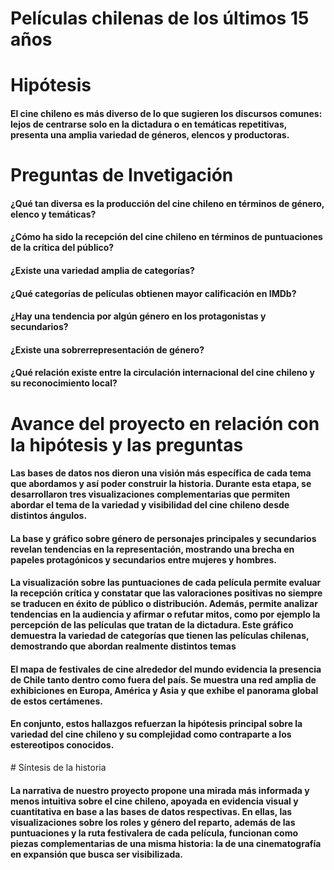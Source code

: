 # Películas chilenas de los últimos 15 años 

# Hipótesis 

#### El cine chileno es más diverso de lo que sugieren los discursos comunes: lejos de centrarse solo en la dictadura o en temáticas repetitivas, presenta una amplia variedad de géneros, elencos y productoras. 

# Preguntas de Invetigación

#### ¿Qué tan diversa es la producción del cine chileno en términos de género, elenco y temáticas?
#### ¿Cómo ha sido la recepción del cine chileno en términos de puntuaciones de la crítica del público?
#### ¿Existe una variedad amplia de categorías?
#### ¿Qué categorías de películas obtienen mayor calificación en IMDb?
#### ¿Hay una tendencia por algún género en los protagonistas y secundarios?
#### ¿Existe una sobrerrepresentación de género?
#### ¿Qué relación existe entre la circulación internacional del cine chileno y su reconocimiento local?


# Avance del proyecto en relación con la hipótesis y las preguntas 
#### Las bases de datos nos dieron una visión más específica de cada tema que abordamos y así poder construir la historia. Durante esta etapa, se desarrollaron tres visualizaciones complementarias que permiten abordar el tema de la variedad y visibilidad del cine chileno desde distintos ángulos.
#### La base y gráfico sobre género de personajes principales y secundarios revelan tendencias en la representación, mostrando una brecha en papeles protagónicos y secundarios entre mujeres y hombres.
#### La visualización sobre las puntuaciones de cada película permite evaluar la recepción crítica y constatar que las valoraciones positivas no siempre se traducen en éxito de público o distribución. Además, permite analizar tendencias en la audiencia y afirmar o refutar mitos, como por ejemplo la percepción de las películas que tratan de la dictadura. Este gráfico demuestra la variedad de categorías que tienen las películas chilenas, demostrando que abordan realmente distintos temas
#### El mapa de festivales de cine alrededor del mundo evidencia la presencia de Chile tanto dentro como fuera del país. Se muestra una red amplia de exhibiciones en Europa, América y Asia y que exhibe el panorama global de estos certámenes. 
#### En conjunto, estos hallazgos refuerzan la hipótesis principal sobre la variedad del cine chileno y su complejidad como contraparte a los estereotipos conocidos. 

# Síntesis de la historia 

#### La narrativa de nuestro proyecto propone una mirada más informada y menos intuitiva sobre el cine chileno, apoyada en evidencia visual y cuantitativa en base a las bases de datos respectivas. En ellas, las visualizaciones sobre los roles y género del reparto, además de las puntuaciones y la ruta festivalera de cada película, funcionan como piezas complementarias de una misma historia: la de una cinematografía en expansión que busca ser visibilizada. 
